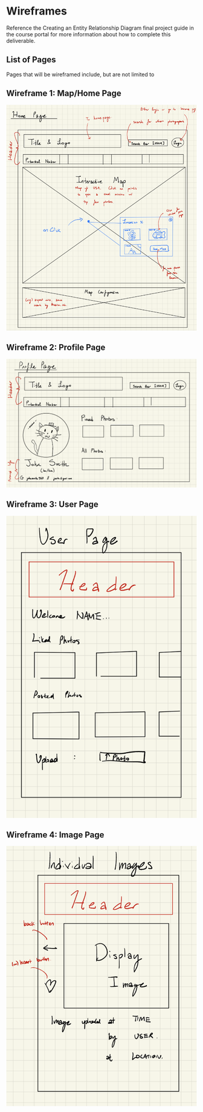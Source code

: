 # Wireframes

Reference the Creating an Entity Relationship Diagram final project guide in the course portal for more information about how to complete this deliverable.

## List of Pages

Pages that will be wireframed include, but are not limited to 

## Wireframe 1: Map/Home Page

![alt text](../assets/Wireframe_HomePage.png)

## Wireframe 2: Profile Page

![Alt text](../assets/Wireframe_ProfilePage.png)

## Wireframe 3: User Page

![Alt text](../assets/Wireframe_UserPage.png)

## Wireframe 4: Image Page

![Alt text](../assets/Wireframe_ImagePage.png)
